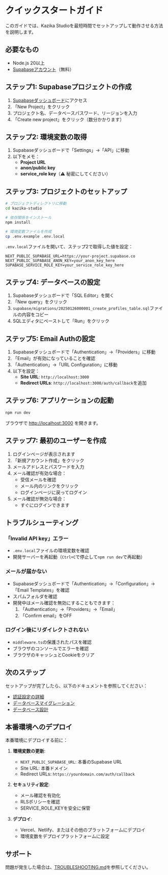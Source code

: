# クイックスタートガイド

このガイドでは、Kazika Studioを最短時間でセットアップして動作させる方法を説明します。

## 必要なもの

- Node.js 20以上
- [Supabaseアカウント](https://supabase.com/)（無料）

## ステップ1: Supabaseプロジェクトの作成

1. [Supabaseダッシュボード](https://app.supabase.com/)にアクセス
2. 「New Project」をクリック
3. プロジェクト名、データベースパスワード、リージョンを入力
4. 「Create new project」をクリック（数分かかります）

## ステップ2: 環境変数の取得

1. Supabaseダッシュボードで「Settings」→「API」に移動
2. 以下をメモ：
   - **Project URL**
   - **anon/public key**
   - **service_role key**（⚠️ 秘密にしてください）

## ステップ3: プロジェクトのセットアップ

```bash
# プロジェクトディレクトリに移動
cd kazika-studio

# 依存関係をインストール
npm install

# 環境変数ファイルを作成
cp .env.example .env.local
```

`.env.local`ファイルを開いて、ステップ2で取得した値を設定：

```env
NEXT_PUBLIC_SUPABASE_URL=https://your-project.supabase.co
NEXT_PUBLIC_SUPABASE_ANON_KEY=your_anon_key_here
SUPABASE_SERVICE_ROLE_KEY=your_service_role_key_here
```

## ステップ4: データベースの設定

1. Supabaseダッシュボードで「SQL Editor」を開く
2. 「New query」をクリック
3. `supabase/migrations/20250126000001_create_profiles_table.sql`ファイルの内容をコピー
4. SQLエディタにペーストして「Run」をクリック

## ステップ5: Email Authの設定

1. Supabaseダッシュボードで「Authentication」→「Providers」に移動
2. 「Email」が有効になっていることを確認
3. 「Authentication」→「URL Configuration」に移動
4. 以下を設定：
   - **Site URL**: `http://localhost:3000`
   - **Redirect URLs**: `http://localhost:3000/auth/callback`を追加

## ステップ6: アプリケーションの起動

```bash
npm run dev
```

ブラウザで [http://localhost:3000](http://localhost:3000) を開きます。

## ステップ7: 最初のユーザーを作成

1. ログインページが表示されます
2. 「新規アカウント作成」をクリック
3. メールアドレスとパスワードを入力
4. メール確認が有効な場合：
   - 受信メールを確認
   - メール内のリンクをクリック
   - ログインページに戻ってログイン
5. メール確認が無効な場合：
   - すぐにログインできます

## トラブルシューティング

### 「Invalid API key」エラー

- `.env.local`ファイルの環境変数を確認
- 開発サーバーを再起動（`Ctrl+C`で停止して`npm run dev`で再起動）

### メールが届かない

- Supabaseダッシュボードで「Authentication」→「Configuration」→「Email Templates」を確認
- スパムフォルダを確認
- 開発中はメール確認を無効にすることもできます：
  1. 「Authentication」→「Providers」→「Email」
  2. 「Confirm email」をOFF

### ログイン後にリダイレクトされない

- `middleware.ts`の保護されたパスを確認
- ブラウザのコンソールでエラーを確認
- ブラウザのキャッシュとCookieをクリア

## 次のステップ

セットアップが完了したら、以下のドキュメントを参照してください：

- [認証設定の詳細](./AUTHENTICATION.md)
- [データベースマイグレーション](./supabase/README.md)
- [データベース設計](./DATABASE.md)

## 本番環境へのデプロイ

本番環境にデプロイする前に：

1. **環境変数の更新**:
   - `NEXT_PUBLIC_SUPABASE_URL`: 本番のSupabase URL
   - Site URL: 本番ドメイン
   - Redirect URLs: `https://yourdomain.com/auth/callback`

2. **セキュリティ設定**:
   - メール確認を有効化
   - RLSポリシーを確認
   - SERVICE_ROLE_KEYを安全に保管

3. **デプロイ**:
   - Vercel、Netlify、またはその他のプラットフォームにデプロイ
   - 環境変数をデプロイプラットフォームに設定

## サポート

問題が発生した場合は、[TROUBLESHOOTING.md](./TROUBLESHOOTING.md)を参照してください。
